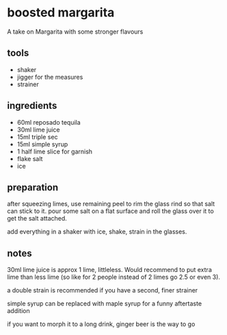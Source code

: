 # boosted margarita

A take on Margarita with some stronger flavours

## tools

- shaker
- jigger for the measures
- strainer

## ingredients

- 60ml reposado tequila
- 30ml lime juice
- 15ml triple sec
- 15ml simple syrup
- 1 half lime slice for garnish
- flake salt
- ice

## preparation

after squeezing limes, use remaining peel to rim the glass rind so that salt can stick to it. pour some salt on a flat surface and roll the glass over it to get the salt attached.

add everything in a shaker with ice, shake, strain in the glasses.

## notes

30ml lime juice is approx 1 lime, littleless. Would recommend to put extra lime than less lime (so like for 2 people instead of 2 limes go 2.5 or even 3).

a double strain is recommended if you have a second, finer strainer

simple syrup can be replaced with maple syrup for a funny aftertaste addition

if you want to morph it to a long drink, ginger beer is the way to go
